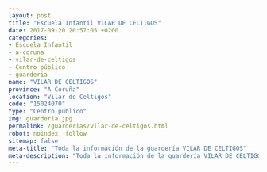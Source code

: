 ```yaml
---
layout: post
title: "Escuela Infantil VILAR DE CELTIGOS"
date: 2017-09-20 20:57:05 +0200
categories:
- Escuela Infantil
- a-coruna
- vilar-de-celtigos
- Centro público
- guarderia
name: "VILAR DE CELTIGOS"
province: "A Coruña"
location: "Vilar de Celtigos"
code: "15024070"
type: "Centro público"
img: guarderia.jpg
permalink: /guarderias/vilar-de-celtigos.html
robot: noindex, follow
sitemap: false
meta-title: "Toda la información de la guardería VILAR DE CELTIGOS"
meta-description: "Toda la información de la guardería VILAR DE CELTIGOS"
---
```

